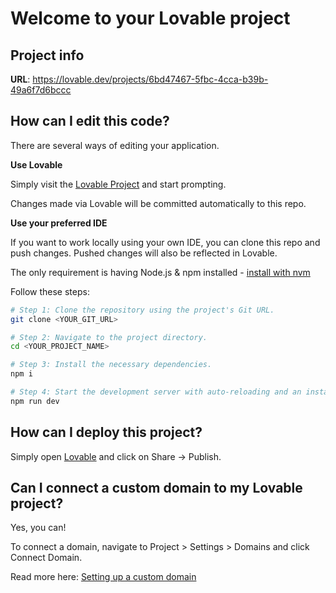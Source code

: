 # Welcome to your Lovable project

## Project info

**URL**: https://lovable.dev/projects/6bd47467-5fbc-4cca-b39b-49a6f7d6bccc

## How can I edit this code?

There are several ways of editing your application.

**Use Lovable**

Simply visit the [Lovable Project](https://lovable.dev/projects/6bd47467-5fbc-4cca-b39b-49a6f7d6bccc) and start prompting.

Changes made via Lovable will be committed automatically to this repo.

**Use your preferred IDE**

If you want to work locally using your own IDE, you can clone this repo and push changes. Pushed changes will also be reflected in Lovable.

The only requirement is having Node.js & npm installed - [install with nvm](https://github.com/nvm-sh/nvm#installing-and-updating)

Follow these steps:

```sh
# Step 1: Clone the repository using the project's Git URL.
git clone <YOUR_GIT_URL>

# Step 2: Navigate to the project directory.
cd <YOUR_PROJECT_NAME>

# Step 3: Install the necessary dependencies.
npm i

# Step 4: Start the development server with auto-reloading and an instant preview.
npm run dev
```

## How can I deploy this project?

Simply open [Lovable](https://lovable.dev/projects/6bd47467-5fbc-4cca-b39b-49a6f7d6bccc) and click on Share -> Publish.

## Can I connect a custom domain to my Lovable project?

Yes, you can!

To connect a domain, navigate to Project > Settings > Domains and click Connect Domain.

Read more here: [Setting up a custom domain](https://docs.lovable.dev/tips-tricks/custom-domain#step-by-step-guide)
